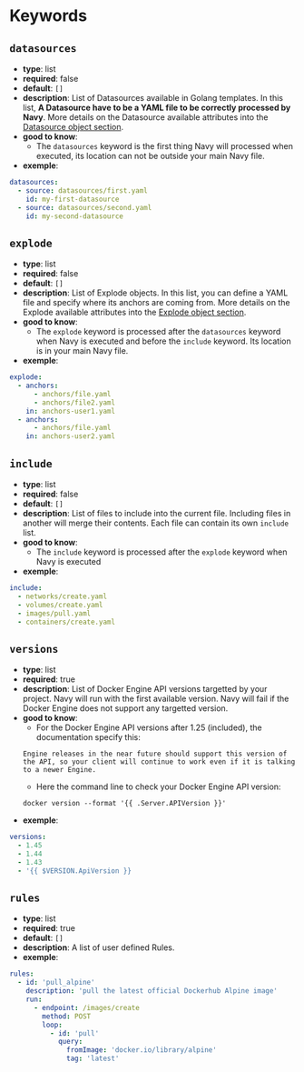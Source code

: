 # Keywords

## `datasources`

- **type**: list
- **required**: false
- **default**: `[]`
- **description**: List of Datasources available in Golang templates. In this list, **A Datasource have to be a YAML file to be correctly processed by Navy**. More details on the Datasource available attributes into the [Datasource object section](#datasource-object).
- **good to know**:
    - The `datasources` keyword is the first thing Navy will processed when executed, its location can not be outside your main Navy file.
- **exemple**:
```yaml
datasources:
  - source: datasources/first.yaml
    id: my-first-datasource
  - source: datasources/second.yaml
    id: my-second-datasource
```

## `explode`

- **type**: list
- **required**: false
- **default**: `[]`
- **description**: List of Explode objects. In this list, you can define a YAML file and specify where its anchors are coming from. More details on the Explode available attributes into the [Explode object section](#explode-object).
- **good to know**:
    - The `explode` keyword is processed after the `datasources` keyword when Navy is executed and before the `include` keyword. Its location is in your main Navy file.
- **exemple**:
```yaml
explode:
  - anchors:
      - anchors/file.yaml
      - anchors/file2.yaml
    in: anchors-user1.yaml
  - anchors:
      - anchors/file.yaml
    in: anchors-user2.yaml
```

## `include`

- **type**: list
- **required**: false
- **default**: `[]`
- **description**: List of files to include into the current file. Including files in another will merge their contents. Each file can contain its own `include` list.
- **good to know**:
    - The `include` keyword is processed after the `explode` keyword when Navy is executed
- **exemple**:
```yaml
include:
  - networks/create.yaml
  - volumes/create.yaml
  - images/pull.yaml
  - containers/create.yaml
```

## `versions`

- **type**: list
- **required**: true
- **description**: List of Docker Engine API versions targetted by your project. Navy will run with the first available version. Navy will fail if the Docker Engine does not support any targetted version.
- **good to know**:
    - For the Docker Engine API versions after 1.25 (included), the documentation specify this:
    ```
    Engine releases in the near future should support this version of the API, so your client will continue to work even if it is talking to a newer Engine.
    ```
    - Here the command line to check your Docker Engine API version:
    ```
    docker version --format '{{ .Server.APIVersion }}'
    ```
- **exemple**:
```yaml
versions:
  - 1.45
  - 1.44
  - 1.43
  - '{{ $VERSION.ApiVersion }}
```

## `rules`

- **type**: list
- **required**: true
- **default**: `[]`
- **description**: A list of user defined Rules.
- **exemple**:
```yaml
rules:
  - id: 'pull_alpine'
    description: 'pull the latest official Dockerhub Alpine image'
    run:
      - endpoint: /images/create
        method: POST
        loop:
          - id: 'pull'
            query:
              fromImage: 'docker.io/library/alpine'
              tag: 'latest'
```
